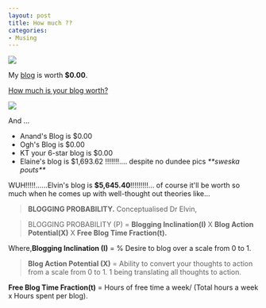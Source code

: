 ```yaml
---
layout: post
title: How much ??
categories:
- Musing
---
```



![](http://static.flickr.com/23/25822676_789bf55448_t.jpg)

My [blog](http://sweska.blogspot.com/) is worth **$0.00**.

[How much is your blog worth?](http://www.business-opportunities.biz/projects/how-much-is-your-blog-worth/)

[ ![](http://technorati.com/pix/tech-logo-embed.gif) ](http://www.technorati.com/)

And ...

- Anand's Blog is $0.00
- Ogh's Blog is $0.00
- KT your 6-star blog is $0.00
- Elaine's blog is $1,693.62 !!!!!!!.... despite no dundee pics _\*\*sweska pouts\*\*_

WUH!!!!!......Elvin's blog is **$5,645.40**!!!!!!!!!... of course it'll be worth so much when he comes up with well-thought out theories like...

> **BLOGGING PROBABILITY.** Conceptualised Dr Elvin,

> BLOGGING PROBABILITY (P) = **Blogging Inclination(I)** X **Blog Action Potential(X)** X **Free Blog Time Fraction(t).**

Where,**Blogging Inclination (I)** = % Desire to blog over a scale from 0 to 1.

> **Blog Action Potential (X)** = Ability to convert your thoughts to action from a scale from 0 to 1. 1 being translating all thoughts to action.

**Free Blog Time Fraction(t)** = Hours of free time a week/ (Total hours a week x Hours spent per blog).
